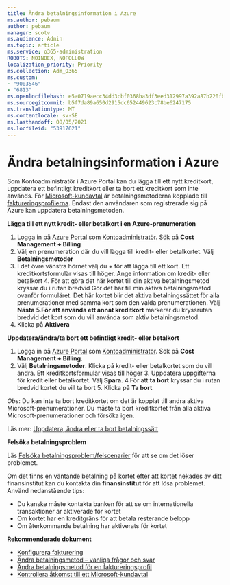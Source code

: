 ```yaml
---
title: Ändra betalningsinformation i Azure
ms.author: pebaum
author: pebaum
manager: scotv
ms.audience: Admin
ms.topic: article
ms.service: o365-administration
ROBOTS: NOINDEX, NOFOLLOW
localization_priority: Priority
ms.collection: Adm_O365
ms.custom:
- "9003546"
- "6813"
ms.openlocfilehash: e5a0719aecc34dd3cbf0368ba3df3eed312997a392a87b220fbafc8b21b19aa6
ms.sourcegitcommit: b5f7da89a650d2915dc652449623c78be6247175
ms.translationtype: MT
ms.contentlocale: sv-SE
ms.lasthandoff: 08/05/2021
ms.locfileid: "53917621"
---
```

# <a name="change-payment-information-in-azure"></a>Ändra betalningsinformation i Azure

Som Kontoadministratör i Azure Portal kan du lägga till ett nytt kreditkort, uppdatera ett befintligt kreditkort eller ta bort ett kreditkort som inte används. För [Microsoft-kundavtal](https://docs.microsoft.com/azure/billing/billing-how-to-change-credit-card?WT.mc_id=Portal-Microsoft_Azure_Support#check-access-to-a-microsoft-customer-agreement) är betalningsmetoderna kopplade till [faktureringsprofilerna](https://docs.microsoft.com/azure/billing/billing-how-to-change-credit-card?WT.mc_id=Portal-Microsoft_Azure_Support#change-payment-method-for-a-billing-profile). Endast den användaren som registrerade sig på Azure kan uppdatera betalningsmetoden.

**Lägga till ett nytt kredit- eller betalkort i en Azure-prenumeration**

1. Logga in på [Azure Portal](https://portal.azure.com/) som [Kontoadministratör](https://docs.microsoft.com/azure/billing/billing-subscription-transfer?WT.mc_id=Portal-Microsoft_Azure_Support#whoisaa). Sök på **Cost Management + Billing**
2. Välj en prenumeration där du vill lägga till kredit- eller betalkortet. Välj **Betalningsmetoder**
3. I det övre vänstra hörnet välj du + för att lägga till ett kort. Ett kreditkortsformulär visas till höger. Ange information om kredit- eller betalkort 4. För att göra det här kortet till din aktiva betalningsmetod kryssar du i rutan bredvid Gör det här till min aktiva betalningsmetod ovanför formuläret. Det här kortet blir det aktiva betalningssättet för alla prenumerationer med samma kort som den valda prenumerationen. Välj **Nästa** 5.**För att använda ett annat kreditkort** markerar du kryssrutan bredvid det kort som du vill använda som aktiv betalningsmetod.
6. Klicka på **Aktivera**

**Uppdatera/ändra/ta bort ett befintligt kredit- eller betalkort**

1. Logga in på [Azure Portal](https://portal.azure.com/) som [Kontoadministratör](https://docs.microsoft.com/azure/billing/billing-subscription-transfer?WT.mc_id=Portal-Microsoft_Azure_Support#whoisaa). Sök på **Cost Management + Billing**.
2. Välj **Betalningsmetoder**. Klicka på kredit- eller betalkortet som du vill ändra. Ett kreditkortsformulär visas till höger 3. Uppdatera uppgifterna för kredit eller betalkortet. Välj **Spara**.
4.För att **ta bort** kryssar du i rutan bredvid kortet du vill ta bort 5. Klicka på **Ta bort**

_Obs_: Du kan inte ta bort kreditkortet om det är kopplat till andra aktiva Microsoft-prenumerationer. Du måste ta bort kreditkortet från alla aktiva Microsoft-prenumerationer och försöka igen.

Läs mer: [Uppdatera, ändra eller ta bort betalningssätt](https://docs.microsoft.com/azure/billing/billing-how-to-change-credit-card?WT.mc_id=Portal-Microsoft_Azure_Support)

**Felsöka betalningsproblem**

Läs [Felsöka betalningsproblem/felscenarier](https://support.microsoft.com/help/4505172/troubleshooting-payment-issues) för att se om det löser problemet.

Om det finns en väntande betalning på kortet efter att kortet nekades av ditt finansinstitut kan du kontakta din **finansinstitut** för att lösa problemet. Använd nedanstående tips:

- Du kanske måste kontakta banken för att se om internationella transaktioner är aktiverade för kortet
- Om kortet har en kreditgräns för att betala resterande belopp
- Om återkommande betalning har aktiverats för kortet

**Rekommenderade dokument**

- [Konfigurera fakturering](https://azure.microsoft.com/pricing/invoicing/)
- [Ändra betalningsmetod – vanliga frågor och svar](https://docs.microsoft.com/azure/billing/billing-how-to-change-credit-card?WT.mc_id=Portal-Microsoft_Azure_Support#frequently-asked-questions)
- [Ändra betalningsmetod för en faktureringsprofil](https://docs.microsoft.com/azure/billing/billing-how-to-change-credit-card?WT.mc_id=Portal-Microsoft_Azure_Support#change-payment-method-for-a-billing-profile)
- [Kontrollera åtkomst till ett Microsoft-kundavtal](https://docs.microsoft.com/azure/billing/billing-how-to-change-credit-card?WT.mc_id=Portal-Microsoft_Azure_Support#check-access-to-a-microsoft-customer-agreement)